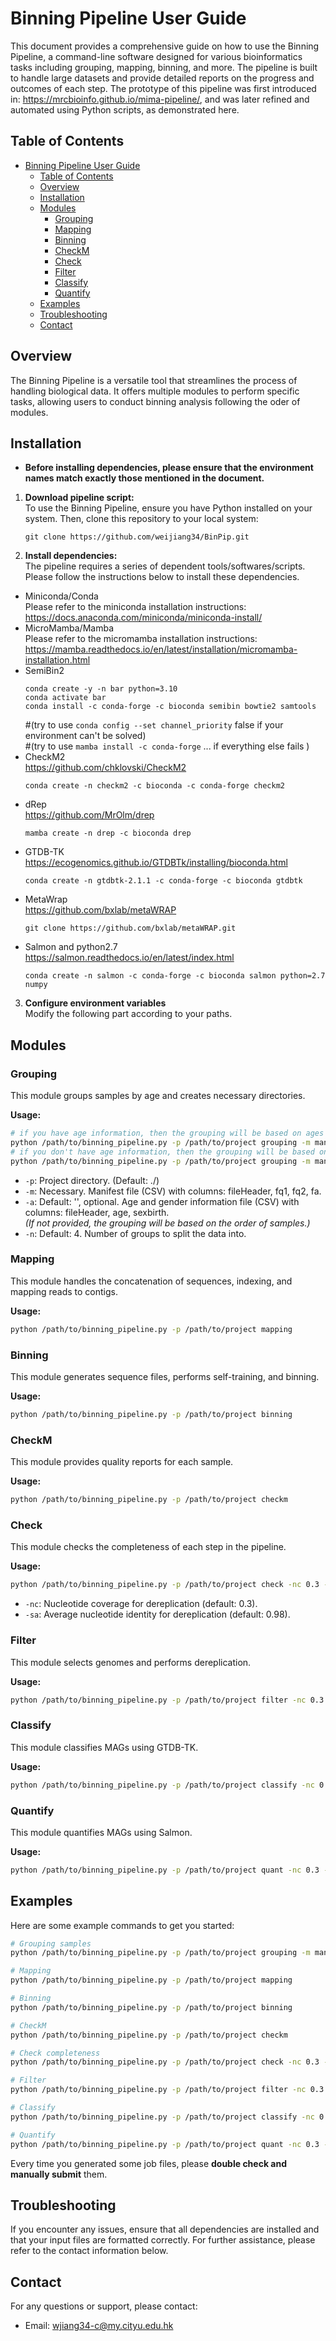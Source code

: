 # Binning Pipeline User Guide

This document provides a comprehensive guide on how to use the Binning Pipeline, a command-line software designed for various bioinformatics tasks including grouping, mapping, binning, and more. The pipeline is built to handle large datasets and provide detailed reports on the progress and outcomes of each step. The prototype of this pipeline was first introduced in: https://mrcbioinfo.github.io/mima-pipeline/, and was later refined and automated using Python scripts, as demonstrated here.

## Table of Contents

- [Binning Pipeline User Guide](#binning-pipeline-user-guide)
  - [Table of Contents](#table-of-contents)
  - [Overview](#overview)
  - [Installation](#installation)
  - [Modules](#modules)
    - [Grouping](#grouping)
    - [Mapping](#mapping)
    - [Binning](#binning)
    - [CheckM](#checkm)
    - [Check](#check)
    - [Filter](#filter)
    - [Classify](#classify)
    - [Quantify](#quantify)
  - [Examples](#examples)
  - [Troubleshooting](#troubleshooting)
  - [Contact](#contact)

## Overview

The Binning Pipeline is a versatile tool that streamlines the process of handling biological data. It offers multiple modules to perform specific tasks, allowing users to conduct binning analysis following the oder of modules. 

## Installation

- **Before installing dependencies, please ensure that the environment names match exactly those mentioned in the document.**

1. **Download pipeline script:**  
  To use the Binning Pipeline, ensure you have Python installed on your system. Then, clone this repository to your local system:
    ```
    git clone https://github.com/weijiang34/BinPip.git
    ```
2. **Install dependencies:**  
  The pipeline requires a series of dependent tools/softwares/scripts. Please follow the instructions below to install these dependencies.  
  - Miniconda/Conda  
    Please refer to the miniconda installation instructions: https://docs.anaconda.com/miniconda/miniconda-install/
  - MicroMamba/Mamba  
    Please refer to the micromamba installation instructions: https://mamba.readthedocs.io/en/latest/installation/micromamba-installation.html
  - SemiBin2
    ```
    conda create -y -n bar python=3.10
    conda activate bar
    conda install -c conda-forge -c bioconda semibin bowtie2 samtools
    ```
    #(try to use ```conda config --set channel_priority``` false if your environment can't be solved)  
    #(try to use ```mamba install -c conda-forge``` ... if everything else fails )
  - CheckM2  
    https://github.com/chklovski/CheckM2
    ```
    conda create -n checkm2 -c bioconda -c conda-forge checkm2
    ```
  - dRep  
    https://github.com/MrOlm/drep
    ```
    mamba create -n drep -c bioconda drep
    ```
  - GTDB-TK  
    https://ecogenomics.github.io/GTDBTk/installing/bioconda.html
    ```
    conda create -n gtdbtk-2.1.1 -c conda-forge -c bioconda gtdbtk
    ```
  - MetaWrap  
    https://github.com/bxlab/metaWRAP
    ```
    git clone https://github.com/bxlab/metaWRAP.git
    ```
  - Salmon and python2.7   
    https://salmon.readthedocs.io/en/latest/index.html
    ```
    conda create -n salmon -c conda-forge -c bioconda salmon python=2.7 numpy
    ```
3. **Configure environment variables**  
  Modify the following part according to your paths.


## Modules

### Grouping

This module groups samples by age and creates necessary directories.

**Usage:**

```bash
# if you have age information, then the grouping will be based on ages of samples:
python /path/to/binning_pipeline.py -p /path/to/project grouping -m manifest.csv -a age_gender.csv -n 4
# if you don't have age information, then the grouping will be based on the order of samples:
python /path/to/binning_pipeline.py -p /path/to/project grouping -m manifest.csv -n 4
```

- `-p`: Project directory. (Default: ./)
- `-m`: Necessary. Manifest file (CSV) with columns: fileHeader, fq1, fq2, fa.
- `-a`: Default: '', optional. Age and gender information file (CSV) with columns: fileHeader, age, sexbirth.  
  *(If not provided, the grouping will be based on the order of samples.)*
- `-n`: Default: 4. Number of groups to split the data into.

### Mapping

This module handles the concatenation of sequences, indexing, and mapping reads to contigs.

**Usage:**

```bash
python /path/to/binning_pipeline.py -p /path/to/project mapping
```

### Binning

This module generates sequence files, performs self-training, and binning.

**Usage:**

```bash
python /path/to/binning_pipeline.py -p /path/to/project binning
```

### CheckM

This module provides quality reports for each sample.

**Usage:**

```bash
python /path/to/binning_pipeline.py -p /path/to/project checkm
```

### Check

This module checks the completeness of each step in the pipeline.

**Usage:**

```bash
python /path/to/binning_pipeline.py -p /path/to/project check -nc 0.3 -sa 0.98
```

- `-nc`: Nucleotide coverage for dereplication (default: 0.3).
- `-sa`: Average nucleotide identity for dereplication (default: 0.98).

### Filter

This module selects genomes and performs dereplication.

**Usage:**

```bash
python /path/to/binning_pipeline.py -p /path/to/project filter -nc 0.3 -sa 0.98
```

### Classify

This module classifies MAGs using GTDB-TK.

**Usage:**

```bash
python /path/to/binning_pipeline.py -p /path/to/project classify -nc 0.3 -sa 0.98
```

### Quantify

This module quantifies MAGs using Salmon.

**Usage:**

```bash
python /path/to/binning_pipeline.py -p /path/to/project quant -nc 0.3 -sa 0.98
```

## Examples

Here are some example commands to get you started:

```bash
# Grouping samples
python /path/to/binning_pipeline.py -p /path/to/project grouping -m manifest.csv -a age_gender.csv -n 4

# Mapping
python /path/to/binning_pipeline.py -p /path/to/project mapping

# Binning
python /path/to/binning_pipeline.py -p /path/to/project binning

# CheckM
python /path/to/binning_pipeline.py -p /path/to/project checkm

# Check completeness
python /path/to/binning_pipeline.py -p /path/to/project check -nc 0.3 -sa 0.98

# Filter
python /path/to/binning_pipeline.py -p /path/to/project filter -nc 0.3 -sa 0.98

# Classify
python /path/to/binning_pipeline.py -p /path/to/project classify -nc 0.3 -sa 0.98

# Quantify
python /path/to/binning_pipeline.py -p /path/to/project quant -nc 0.3 -sa 0.98
```
Every time you generated some job files, please **double check and manually submit** them. 

## Troubleshooting

If you encounter any issues, ensure that all dependencies are installed and that your input files are formatted correctly. For further assistance, please refer to the contact information below.

## Contact

For any questions or support, please contact:

- Email: wjiang34-c@my.cityu.edu.hk

